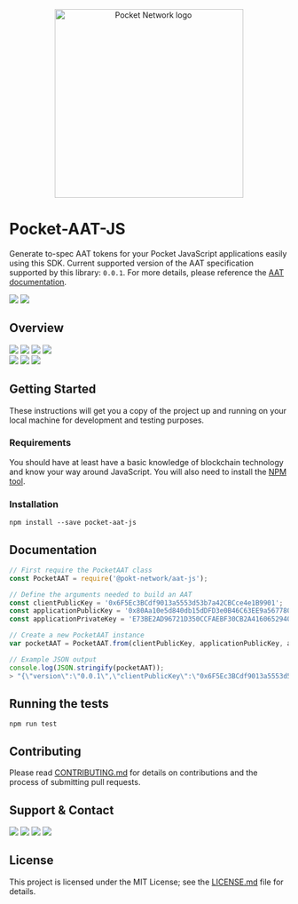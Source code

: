 <div align="center">
  <a href="https://www.pokt.network">
    <img src="https://user-images.githubusercontent.com/16605170/74199287-94f17680-4c18-11ea-9de2-b094fab91431.png" alt="Pocket Network logo" width="340"/>
  </a>
</div>

# Pocket-AAT-JS

Generate to-spec AAT tokens for your Pocket JavaScript applications easily using this SDK. Current supported version of the AAT specification supported by this library: `0.0.1`. For more details, please reference the [AAT documentation](https://github.com/pokt-network/pocket-core/blob/staging/doc/application-auth-token.md).
<div>
  <a  href="https://developer.mozilla.org/en-US/docs/Web/JavaScript/Reference"><img src="https://img.shields.io/badge/js-reference-yellow.svg"/></a>
  <a href="https://nodejs.org/"><img  src="https://img.shields.io/badge/node-%3E%3D%2011.6.0-brightgreen"/></a>
</div>

## Overview
<div align="left">
    <a  href="https://github.com/pokt-network/pocket-aat-js/releases"><img src="https://img.shields.io/github/release-pre/pokt-network/pocket-aat-js.svg"/></a>
    <a href="https://circleci.com/gh/pokt-network/pocket-aat-js/tree/master"><img src="https://circleci.com/gh/pokt-network/pocket-aat-js/tree/master.svg?style=svg"/></a>
    <a href="https://github.com/pokt-network/pocket-aat-js/pulse"><img src="https://img.shields.io/github/contributors/pokt-network/pocket-aat-js.svg"/></a>
    <a href="https://opensource.org/licenses/MIT"><img src="https://img.shields.io/badge/License-MIT-blue.svg"/></a>
    <br >
    <a href="https://github.com/pokt-network/pocket-aat-js/pulse"><img src="https://img.shields.io/github/last-commit/pokt-network/pocket-aat-js.svg"/></a>
    <a href="https://github.com/pokt-network/pocket-aat-js/pulls"><img src="https://img.shields.io/github/issues-pr/pokt-network/pocket-aat-js.svg"/></a>
    <a href="https://github.com/pokt-network/pocket-aat-js/issues"><img src="https://img.shields.io/github/issues-closed/pokt-network/pocket-aat-js.svg"/></a>
</div>

## Getting Started

These instructions will get you a copy of the project up and running on your local machine for development and testing purposes.

### Requirements

You should have at least have a basic knowledge of blockchain technology and know your way around JavaScript. You will also need to install the [NPM tool](https://www.npmjs.com/get-npm).

### Installation

```
npm install --save pocket-aat-js
```

## Documentation

```javascript
// First require the PocketAAT class
const PocketAAT = require('@pokt-network/aat-js');

// Define the arguments needed to build an AAT
const clientPublicKey = '0x6F5Ec3BCdf9013a5553d53b7a42CBCce4e1B9901';
const applicationPublicKey = '0x80Aa10e5d840db15dDFD3e0B46C63EE9a567780B';
const applicationPrivateKey = 'E73BE2AD96721D350CCFAEBF30CB2A4160652940588987EF56A9DD0FAE8042CB';

// Create a new PocketAAT instance
var pocketAAT = PocketAAT.from(clientPublicKey, applicationPublicKey, applicationPrivateKey);

// Example JSON output
console.log(JSON.stringify(pocketAAT));
> "{\"version\":\"0.0.1\",\"clientPublicKey\":\"0x6F5Ec3BCdf9013a5553d53b7a42CBCce4e1B9901\",\"applicationPublicKey\":\"0x80Aa10e5d840db15dDFD3e0B46C63EE9a567780B\",\"applicationSignature\":\"29cb5d7f9f1424f2c47cb354a7375be18ae85f730bac435155cc060dd52d65eb0002dbad29deda2a8115b6bd447af1158e35d32eb423371bef879fa4bc90840b\"}"
```

## Running the tests

```
npm run test
```

## Contributing

Please read [CONTRIBUTING.md](https://github.com/pokt-network/pocket-aat-js/blob/master/CONTRIBUTING.md) for details on contributions and the process of submitting pull requests.

## Support & Contact

<div>
  <a  href="https://twitter.com/poktnetwork" ><img src="https://img.shields.io/twitter/url/http/shields.io.svg?style=social"></a>
  <a href="https://t.me/POKTnetwork"><img src="https://img.shields.io/badge/Telegram-blue.svg"></a>
  <a href="https://www.facebook.com/POKTnetwork" ><img src="https://img.shields.io/badge/Facebook-red.svg"></a>
  <a href="https://research.pokt.network"><img src="https://img.shields.io/discourse/https/research.pokt.network/posts.svg"></a>
</div>


## License

This project is licensed under the MIT License; see the [LICENSE.md](LICENSE.md) file for details.
